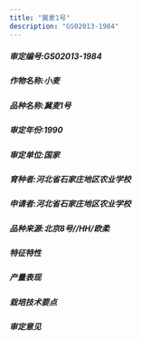 ```yaml
---
title: "冀麦1号"
description: "GS02013-1984"
---
```

##### 审定编号:GS02013-1984

##### 作物名称:小麦

##### 品种名称:冀麦1号

##### 审定年份:1990

##### 审定单位:国家

##### 育种者:河北省石家庄地区农业学校

##### 申请者:河北省石家庄地区农业学校

##### 品种来源:北京8号//HH/欧柔

##### 特征特性


##### 产量表现


##### 栽培技术要点


##### 审定意见

